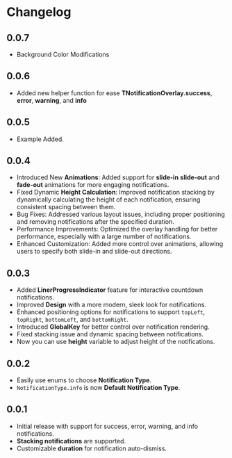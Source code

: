 # Changelog

## 0.0.7
- Background Color Modifications

## 0.0.6
- Added new helper function for ease **TNotificationOverlay.success**, **error**, **warning**, and **info**

## 0.0.5
- Example Added.

## 0.0.4
- Introduced New **Animations**: Added support for **slide-in** **slide-out** and **fade-out** animations for more engaging notifications.
- Fixed Dynamic **Height Calculation**: Improved notification stacking by dynamically calculating the height of each notification, ensuring consistent spacing between them.
- Bug Fixes: Addressed various layout issues, including proper positioning and removing notifications after the specified duration.
- Performance Improvements: Optimized the overlay handling for better performance, especially with a large number of notifications.
- Enhanced Customization: Added more control over animations, allowing users to specify both slide-in and slide-out directions.

## 0.0.3
- Added **LinerProgressIndicator** feature for interactive countdown notifications.
- Improved **Design** with a more modern, sleek look for notifications.
- Enhanced positioning options for notifications to support `topLeft`, `topRight`, `bottomLeft`, and `bottomRight`.
- Introduced **GlobalKey** for better control over notification rendering.
- Fixed stacking issue and dynamic spacing between notifications.
- Now you can use **height** variable to adjust height of the notifications.

## 0.0.2
- Easily use enums to choose **Notification Type**.
- `NotificationType.info` is now **Default Notification Type**.

## 0.0.1
- Initial release with support for success, error, warning, and info notifications.
- **Stacking notifications** are supported.
- Customizable **duration** for notification auto-dismiss.
